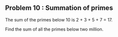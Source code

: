 Problem 10 : Summation of primes
--------------------------------------

The sum of the primes below 10 is 2 + 3 + 5 + 7 = 17.

Find the sum of all the primes below two million.
